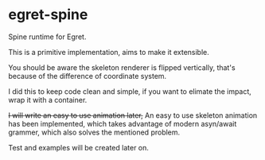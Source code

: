 # egret-spine
Spine runtime for Egret.

This is a primitive implementation, aims to make it extensible.

You should be aware the skeleton renderer is flipped vertically, that's because of the difference of coordinate system.

I did this to keep code clean and simple, if you want to elimate the impact, wrap it with a container.

<del>I will write an easy to use animation later,</del> An easy to use skeleton animation has been implemented, which takes advantage of modern asyn/await grammer, which also solves the mentioned problem.

Test and examples will be created later on.
